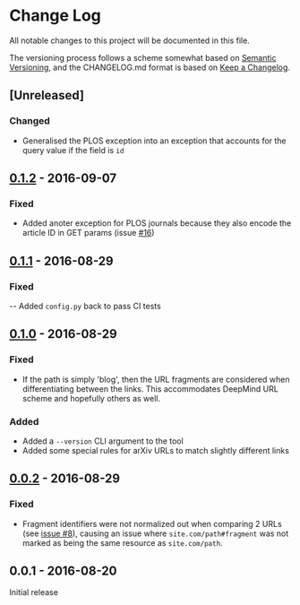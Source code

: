 # Change Log

All notable changes to this project will be documented in this file.

The versioning process follows a scheme somewhat based on [Semantic Versioning](http://semver.org/), and the CHANGELOG.md format is based on [Keep a Changelog](http://keepachangelog.com/).

## [Unreleased]

### Changed
- Generalised the PLOS exception into an exception that accounts for the query value if the field is `id`

## [0.1.2] - 2016-09-07

### Fixed
- Added anoter exception for PLOS journals because they also encode the article ID in GET params (issue [#16](https://github.com/liviu-/crosslink-ml-hn/issues/16))

## [0.1.1] - 2016-08-29

### Fixed
-- Added `config.py` back to pass CI tests

## [0.1.0] - 2016-08-29

### Fixed
- If the path is simply 'blog', then the URL fragments are considered when differentiating between the links. This accommodates DeepMind URL scheme and hopefully others as well.

### Added
- Added a `--version` CLI argument to the tool
- Added some special rules for arXiv URLs to match slightly different links

## [0.0.2] - 2016-08-29

### Fixed
- Fragment identifiers were not normalized out when comparing 2 URLs (see [issue #8](https://github.com/liviu-/crosslink-ml-hn/issues/8)), causing an issue where `site.com/path#fragment` was not marked as being the same resource as `site.com/path`.

## 0.0.1 - 2016-08-20

Initial release


[0.1.2]: https://github.com/liviu-/crosslink-ml-hn/compare/v0.1.0...v0.1.2
[0.1.1]: https://github.com/liviu-/crosslink-ml-hn/compare/v0.1.0...v0.1.1
[0.1.0]: https://github.com/liviu-/crosslink-ml-hn/compare/v0.0.2...v0.1.0
[0.0.2]: https://github.com/liviu-/crosslink-ml-hn/compare/v0.0.1...v0.0.2
